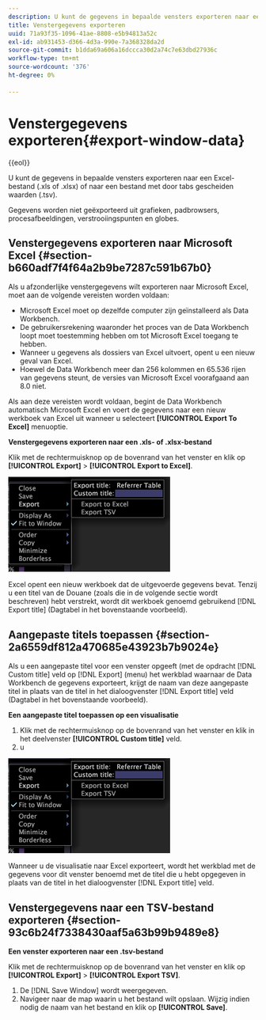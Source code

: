 ```yaml
---
description: U kunt de gegevens in bepaalde vensters exporteren naar een Excel-bestand (.xls of .xlsx) of naar een bestand met door tabs gescheiden waarden (.tsv).
title: Venstergegevens exporteren
uuid: 71a93f35-1096-41ae-8808-e5b94813a52c
exl-id: ab931453-d366-4d3a-990e-7a368328da2d
source-git-commit: b1dda69a606a16dccca30d2a74c7e63dbd27936c
workflow-type: tm+mt
source-wordcount: '376'
ht-degree: 0%

---
```


# Venstergegevens exporteren{#export-window-data}

{{eol}}

U kunt de gegevens in bepaalde vensters exporteren naar een Excel-bestand (.xls of .xlsx) of naar een bestand met door tabs gescheiden waarden (.tsv).

Gegevens worden niet geëxporteerd uit grafieken, padbrowsers, procesafbeeldingen, verstrooiingspunten en globes.

## Venstergegevens exporteren naar Microsoft Excel {#section-b660adf7f4f64a2b9be7287c591b67b0}

Als u afzonderlijke venstergegevens wilt exporteren naar Microsoft Excel, moet aan de volgende vereisten worden voldaan:

* Microsoft Excel moet op dezelfde computer zijn geïnstalleerd als Data Workbench.
* De gebruikersrekening waaronder het proces van de Data Workbench loopt moet toestemming hebben om tot Microsoft Excel toegang te hebben.
* Wanneer u gegevens als dossiers van Excel uitvoert, opent u een nieuw geval van Excel.
* Hoewel de Data Workbench meer dan 256 kolommen en 65.536 rijen van gegevens steunt, de versies van Microsoft Excel voorafgaand aan 8.0 niet.

Als aan deze vereisten wordt voldaan, begint de Data Workbench automatisch Microsoft Excel en voert de gegevens naar een nieuw werkboek van Excel uit wanneer u selecteert **[!UICONTROL Export To Excel]** menuoptie.

**Venstergegevens exporteren naar een .xls- of .xlsx-bestand**

Klik met de rechtermuisknop op de bovenrand van het venster en klik op **[!UICONTROL Export]** > **[!UICONTROL Export to Excel]**.

![](assets/mnu_window_TitleBar_Export.png)

Excel opent een nieuw werkboek dat de uitgevoerde gegevens bevat. Tenzij u een titel van de Douane (zoals die in de volgende sectie wordt beschreven) hebt verstrekt, wordt dit werkboek genoemd gebruikend [!DNL Export title] (Dagtabel in het bovenstaande voorbeeld).

## Aangepaste titels toepassen {#section-2a6559df812a470685e43923b7b9024e}

Als u een aangepaste titel voor een venster opgeeft (met de opdracht [!DNL Custom title] veld op [!DNL Export] (menu) het werkblad waarnaar de Data Workbench de gegevens exporteert, krijgt de naam van deze aangepaste titel in plaats van de titel in het dialoogvenster [!DNL Export title] veld (Dagtabel in het bovenstaande voorbeeld).

**Een aangepaste titel toepassen op een visualisatie**

1. Klik met de rechtermuisknop op de bovenrand van het venster en klik in het deelvenster **[!UICONTROL Custom title]** veld.
1. u

![](assets/mnu_window_TitleBar_Export.png)

Wanneer u de visualisatie naar Excel exporteert, wordt het werkblad met de gegevens voor dit venster benoemd met de titel die u hebt opgegeven in plaats van de titel in het dialoogvenster [!DNL Export title] veld.

## Venstergegevens naar een TSV-bestand exporteren {#section-93c6b24f7338430aaf5a63b99b9489e8}

**Een venster exporteren naar een .tsv-bestand**

Klik met de rechtermuisknop op de bovenrand van het venster en klik op **[!UICONTROL Export]** > **[!UICONTROL Export TSV]**.

1. De [!DNL Save Window] wordt weergegeven.
1. Navigeer naar de map waarin u het bestand wilt opslaan. Wijzig indien nodig de naam van het bestand en klik op **[!UICONTROL Save]**.
